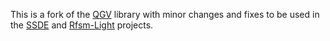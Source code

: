 This is a fork of the [QGV](https://github.com/nbergont/qgv.git) library with minor changes and fixes to be used
in the [SSDE](https://github.com/jserot/ssde.git) and
[Rfsm-Light](https://github.com/jserot/rfsm-light.git) projects.

